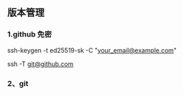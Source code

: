 ## 版本管理


### 1.github 免密
ssh-keygen -t ed25519-sk -C "your_email@example.com"

ssh -T git@github.com

### 2、git 